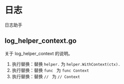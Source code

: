 # 日志

日志助手

## log_helper_context.go

关于 log_helper_context 的说明。

1. 执行替换：替换 `helper.` 为 `helper.WithContext(ctx).`
2. 执行替换：替换 `func ` 为 `func Context`
3. 执行替换：替换 `// ` 为 `// Context`